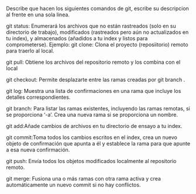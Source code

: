 Describe que hacen los siguientes comandos de git, escribe su descripcion al frente en una sola linea.

git status: Enumerará los archivos que no están rastreados (solo en su directorio de trabajo), modificados (rastreados pero aún no actualizados en tu index), y almacenados (añadidos a tu index y listos para comprometerse). Ejemplo:
git clone: Clona el proyecto (reposiitorio) remoto para traerlo al local.

git pull: Obtiene los archivos del repositorio remoto y los combina con el local

git checkout: Permite desplazarte entre las ramas creadas por git branch .

git log: Muestra una lista de confirmaciones en una rama que incluye los detalles correspondientes.

git branch: Para listar las ramas existentes, incluyendo las ramas remotas, si se proporciona ‘-a’. Crea una nueva rama si se proporciona un nombre.

git add:Añade cambios de archivos en tu directorio de ensayo a tu index.

git commit:Toma todos los cambios escritos en el index, crea un nuevo objeto de confirmación que apunta a él y establece la rama para que apunte a esa nueva confirmación. 

git push: Envía todos los objetos modificados localmente al repositorio remoto.

git merge: Fusiona una o más ramas con otra rama activa y crea automáticamente un nuevo commit si no hay conflictos. 
